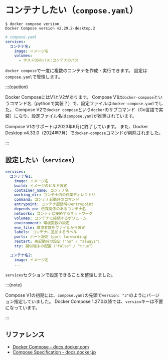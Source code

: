 # コンテナしたい（``compose.yaml``）

```console
$ docker compose version
Docker Compose version v2.29.2-desktop.2
```

```yaml
# compose.yaml
services:
  コンテナ名:
    image: イメージ名
    volumes:
      - ホストOSのパス:コンテナのパス
```

`docker compose`で一度に複数のコンテナを作成・実行できます。
設定は`compose.yaml`で管理します。

:::{caution}

Docker ComposeにはV1とV2があります。
Compose V1は`docker-compose`というコマンド名（pythonで実装？）で、設定ファイルは`docker-compose.yaml`でした。
Compose V2で`docker compose`という`docker`のサブコマンド（Go言語で実装）になり、設定ファイル名は`compose.yaml`が推奨されています。

Compose V1のサポートは2023年6月に終了しています。
また、Docker Desktop v4.33.0（2024年7月）で`docker-compose`コマンドが削除されました。

:::

## 設定したい（`services`）

```yaml
services:
  コンテナ名1:
    image: イメージ名
    build: イメージのビルド設定
    container_name: コンテナ名
    working_dir: コンテナ内の作業ディレクトリ
    command: コンテナ起動時のコマンド
    entrypoint: コンテナ起動時のentrypoint
    depends_on: 依存関係のあるコンテナ名
    networks: コンテナに接続するネットワーク
    volumes: コンテナに接続するボリューム
    environment: 環境変数の設定
    env_file: 環境変数をファイルから設定
    labels: コンテナに追加するラベル
    ports: ポート設定（port forwarding）
    restart: 再起動時の設定（"no" / "always"）
    tty: 擬似端末の配置（"false" / "true"）

  コンテナ名2:
    image: イメージ名
    ...
```

`services`セクションで設定できることを整理しました。

:::{note}

Compose V1の初期には、`compose.yaml`の先頭で`version: "3"`のようにバージョン指定していました。
Docker Compose 1.27.0以降では、`version`キーは不要になっています。

:::

## リファレンス

- [Docker Compose - docs.docker.com](https://docs.docker.com/compose/)
- [Compose Specification - docs.docker.jp](https://docs.docker.jp/compose/compose-file/index.html)
